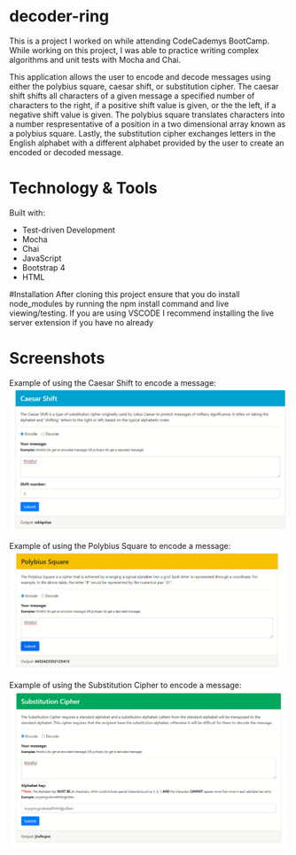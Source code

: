 # decoder-ring
This is a project I worked on while attending CodeCademys BootCamp. While working on this project, I was able to practice writing complex algorithms and unit tests with Mocha and Chai.

This application allows the user to encode and decode messages using either the polybius square, caesar shift, or substitution cipher. The caesar shift shifts all characters of a given message a specified number of characters to the right, if a positive shift value is given, or the the left, if a negative shift value is given. The polybius square translates characters into a number respresentative of a position in a two dimensional array known as a polybius square. Lastly, the substitution cipher exchanges letters in the English alphabet with a different alphabet provided by the user to create an encoded or decoded message.

# Technology & Tools
Built with:
* Test-driven Development
* Mocha
* Chai
* JavaScript
* Bootstrap 4
* HTML

#Installation
After cloning this project ensure that you do install node_modules by running the npm install command and live viewing/testing. If you are using VSCODE I recommend installing the live server extension if you have no already 

# Screenshots
Example of using the Caesar Shift to encode a message:
![Caesar Shift Encode](/src/caesarshift.jpg)

Example of using the Polybius Square to encode a message:
![Polybius Square Encode](/src/polybiussquare.jpg)

Example of using the Substitution Cipher to encode a message:
![Substitution Cipher Encode](/src/substitutioncipher.jpg)
